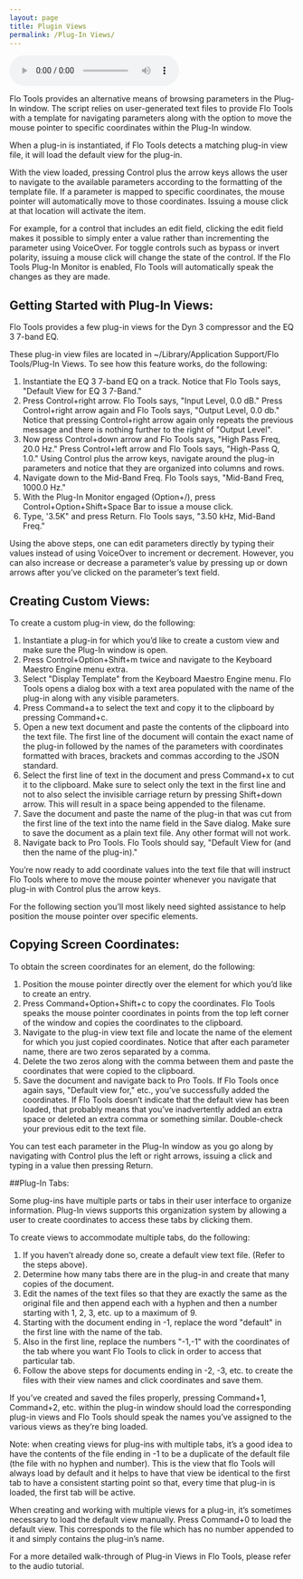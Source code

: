 ```yaml
---
layout: page
title: Plugin Views
permalink: /Plug-In Views/
---
```


<script src="/js/audio.js"></script>

<audio controls id="audioFloTools2.0PlugInViews" onPlaying="playing(this)" onPause="pauseing(this)" onEnded="ending(this)">
<source src="/media/Flo Tools Plug-In Views.m4a" type="audio/mp4">
Your browser does not support html5 audio.
</audio>

Flo Tools provides an alternative means of browsing parameters in the Plug-In window. The script relies on user-generated text files to provide Flo Tools with a template for navigating parameters along with the option to move the mouse pointer to specific coordinates within the Plug-In window.

When a plug-in is instantiated, if Flo Tools detects a matching plug-in view file, it will load the default view for the plug-in.

With the view loaded, pressing Control plus the arrow keys allows the user to navigate to the available parameters according to the formatting of the template file. If a parameter is mapped to specific coordinates, the mouse pointer will automatically move to those coordinates. Issuing a mouse click at that location will activate the item.

For example, for a control that includes an edit field, clicking the edit field makes it possible to simply enter a value rather than incrementing the parameter using VoiceOver. For toggle controls such as bypass or invert polarity, issuing a mouse click will change the state of the control. If the Flo Tools Plug-In Monitor is enabled, Flo Tools will automatically speak the changes as they are made.

## Getting Started with Plug-In Views:

Flo Tools provides a few plug-in views for the Dyn 3 compressor and the EQ 3  7-band EQ.

These plug-in view files  are located in ~/Library/Application Support/Flo Tools/Plug-In Views. To see how this feature works, do the following:

1. Instantiate the EQ 3 7-band EQ on a track. Notice that Flo Tools says, "Default View for EQ 3 7-Band."
2. Press Control+right arrow. Flo Tools says, "Input Level, 0.0 dB." Press Control+right arrow again and Flo Tools says, "Output Level, 0.0 db." Notice that pressing Control+right arrow again only repeats the previous message and there is nothing further to the right of "Output Level".
3. Now press Control+down arrow and Flo Tools says, "High Pass Freq, 20.0 Hz." Press Control+left arrow and Flo Tools says, "High-Pass Q, 1.0." Using Control plus the arrow keys, navigate around the plug-in parameters and notice that they are organized into columns and rows.
4. Navigate down to the Mid-Band Freq. Flo Tools says, "Mid-Band Freq, 1000.0 Hz."
5. With the Plug-In Monitor engaged (Option+/), press Control+Option+Shift+Space Bar to issue a mouse click.
6. Type, '3.5K" and press Return. Flo Tools says, "3.50 kHz, Mid-Band Freq."

Using the above steps, one can edit parameters directly by typing their values instead of using VoiceOver to increment or decrement. However, you can also increase or decrease a parameter’s value by pressing up or down arrows after you’ve clicked on the parameter’s text field.


## Creating Custom Views:

To create a custom plug-in view, do the following:

1. Instantiate a plug-in for which you’d like to create a custom view and make sure the Plug-In window is open.
2. Press Control+Option+Shift+m twice and  navigate to the Keyboard Maestro Engine menu extra.
3. Select "Display Template" from the Keyboard Maestro Engine menu. Flo Tools opens a dialog box with a text area populated with the name of the plug-in along with any visible parameters.
4. Press Command+a to select the text and copy it to the clipboard by pressing Command+c.
5. Open a new text document and paste the contents of the clipboard into the text file. The first line of the document will contain the exact name of the plug-in followed by the names of the parameters with coordinates formatted with braces, brackets and commas according to the JSON standard.
6. Select the first line of text in the document and press Command+x to cut it to the clipboard. Make sure to select only the text in the first line and not to also select the invisible carriage return by pressing Shift+down arrow. This will result in a space being appended to the filename.
7. Save the document and paste the name of the plug-in that was cut from the first line of the text into the name field in the Save dialog. Make sure to save the document as a plain text file. Any other format will not work.
8. Navigate back to Pro Tools. Flo Tools should say, "Default View for (and then the name of the plug-in)."

You’re now ready to add coordinate values into the text file that will instruct Flo Tools where to move the mouse pointer whenever you navigate that plug-in with Control plus the arrow keys.

For the following section you’ll most likely need sighted assistance to help position the mouse pointer over specific elements.

## Copying Screen Coordinates:

To obtain the screen coordinates for an element, do the following:

1. Position the mouse pointer directly over the element for which you’d like to create an entry.
2. Press Command+Option+Shift+c to copy the coordinates. Flo Tools speaks the mouse pointer coordinates in points from the top left corner of the window and copies the coordinates to the clipboard.
3. Navigate to the plug-in view text file and locate the name of the element for which you just copied coordinates. Notice that after each parameter name, there are two zeros separated by a comma.
4. Delete the two zeros along with the comma between them and paste the coordinates that were copied to the clipboard.
5. Save the document and navigate back to Pro Tools. If Flo Tools once again says, "Default view for," etc., you’ve successfully added the coordinates. If Flo Tools doesn’t indicate that the default view has been loaded, that probably means that you’ve inadvertently added an extra space or deleted an extra comma or something similar. Double-check your previous edit to the text file.

You can test each parameter in the Plug-In window as you go along by navigating with Control plus the left or right arrows, issuing a click and typing in a value then pressing Return.

##Plug-In Tabs:

Some plug-ins have multiple parts or tabs in their user interface to organize information. Plug-In views supports this organization system by allowing a user to create coordinates to access these tabs by clicking them.

To create views to accommodate multiple tabs, do the following:

1. If you haven’t already done so, create a default view text file. (Refer to the steps above).
2. Determine how many tabs there are in the plug-in and create that many copies of the document.
3. Edit the names of the text files so that they are exactly the same as the original file and then append each with a hyphen and then a number starting with 1, 2, 3, etc. up to a maximum of 9.
4. Starting with the document ending in -1, replace the word "default" in the first line with the name of the tab.
5. Also in the first line, replace the numbers "-1,-1" with the coordinates of the tab where you want Flo Tools to click in order to access that particular tab.
6. Follow the above steps for documents ending in -2, -3, etc. to create the  files with their view names and click coordinates and save them.

If you’ve created and saved the files properly, pressing Command+1, Command+2, etc. within the plug-in window should load the corresponding plug-in views and Flo Tools should speak the names you’ve assigned to the various views as they’re bing loaded.

Note: when creating views for plug-ins with multiple tabs, it’s a good idea to have the contents of the file ending in -1 to be a duplicate of the default file (the file with no hyphen and number). This is the view that flo Tools will always load by default and it helps to have that view be identical to the first tab to have a consistent starting point so that, every time that plug-in is loaded, the first tab will be active.

When creating and working with multiple views for a plug-in, it’s sometimes necessary to load the default view manually. Press Command+0 to load the default view. This corresponds to the file which has no number appended to it and simply contains the plug-in’s name.

For a more detailed walk-through of Plug-in Views in Flo Tools, please refer to the audio tutorial.
